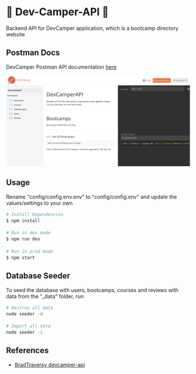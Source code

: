 # 📖 Dev-Camper-API 📖

Backend API for DevCamper application, which is a bootcamp directory website

## Postman Docs

DevCamper Postman API documentation [here](https://documenter.getpostman.com/view/9366343/SWTK3ZQF?version=latest)

![postman-docs](images/postman-docs.png)

## Usage

Rename "config/config.env.env" to "config/config.env" and update the values/settings to your own

```bash
# Install Dependencies
$ npm install

# Run in dev mode
$ npm run dev

# Run in prod mode
$ npm start
```

## Database Seeder

To seed the database with users, bootcamps, courses and reviews with data from the "\_data" folder, run

```bash
# Destroy all data
node seeder -d

# Import all data
node seeder -i
```

## References

- [BradTraversy devcamper-api](https://github.com/bradtraversy/devcamper-api)
